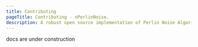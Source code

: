 ```yaml
---
title: Contributing
pageTitle: Contributing - nPerlinNoise.
description: A robust open source implementation of Perlin Noise Algorithm for N-Dimensions.
---
```


docs are under construction

